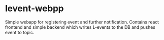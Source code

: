 # levent-webpp
Simple webapp for registering event and further notification. Contains react frontend and simple backend which writes L-events to the DB and pushes event to topic. 
